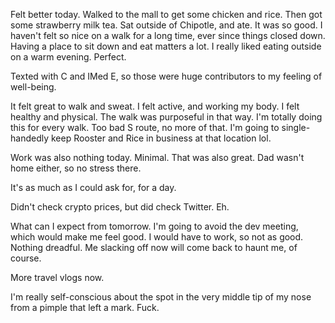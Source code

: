 Felt better today. Walked to the mall to get some chicken and rice. Then got some strawberry milk tea. Sat outside of Chipotle, and ate. It was so good. I haven't felt so nice on a walk for a long time, ever since things closed down. Having a place to sit down and eat matters a lot. I really liked eating outside on a warm evening. Perfect.

Texted with C and IMed E, so those were huge contributors to my feeling of well-being.

It felt great to walk and sweat. I felt active, and working my body. I felt healthy and physical. The walk was purposeful in that way. I'm totally doing this for every walk. Too bad S route, no more of that. I'm going to single-handedly keep Rooster and Rice in business at that location lol.

Work was also nothing today. Minimal. That was also great. Dad wasn't home either, so no stress there.

It's as much as I could ask for, for a day.

Didn't check crypto prices, but did check Twitter. Eh.

What can I expect from tomorrow. I'm going to avoid the dev meeting, which would make me feel good. I would have to work, so not as good. Nothing dreadful. Me slacking off now will come back to haunt me, of course.

More travel vlogs now.

I'm really self-conscious about the spot in the very middle tip of my nose from a pimple that left a mark. Fuck.
